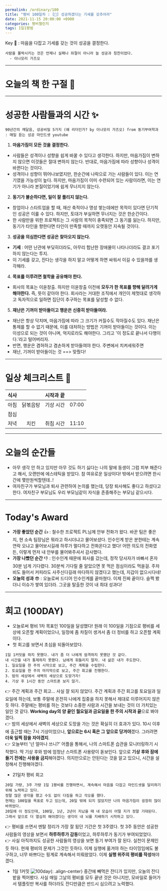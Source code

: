 ```yaml
---
permalink: /ordinary/100
title: "평비 100일차 : [💯] 성공하겠다는 기세를 갖추어라"
date: 2021-11-15 20:00:00 +0900
categories: 평비챌린지
tags: 1일1평범
---  
```

Key 🔑 : 마음을 다잡고 기세를 갖는 것이 성공을 결정한다.  
```
사람을 몰락시키는 것은 언제나 실패나 좌절이 아니라 늘 성공과 칭찬이었다.
  - 이나모리 가즈오
```

---
# 오늘의 책 한 구절 📕

---
# 성공한 사람들과의 시간 ✨
`90년간의 깨달음, 성공비밀 5가지 (왜 리더인가? by 이나모리 가즈오) from 동기부여학과 : 매일 듣는 성공 마인드셋 youtube`  
1. **마음가짐이 모든 것을 결정한다.**
  - 사람들은 성격이나 성향을 쉽게 바꿀 수 있다고 생각한다. 하지만, 마음가짐이 변하지 않으면 이것들은 절대 변하지 않는다. 반대로, 마음가짐에 따라 성향이나 성격이 바뀐다는 것이다.  
  - 성격이나 성향이 뛰어나보였지만, 한순간에 나락으로 가는 사람들이 있다. 이는 연기였을 가능성이 높다. 하지만, 마음가짐이 이미 수련되어 있는 사람이라면, 이는 연기가 아니라 본질이었기에 쉽게 무너지지 않는다.
2. **동기가 불순하다면, 일이 잘 풀리지 않는다.**
  - 창업이나 스타트업을 할 때, 재산 축적이나 명성 쌓는데에만 목적이 있다면 단기적인 성공은 이룰 수 있다. 하지만, 토대가 부실하면 무너지는 것은 한순간이다.
  - 한 사람만을 위한 프로젝트는 그 사람의 목적이 충족되면 그 동기를 잃는다. 하지만, 동기가 타인을 향한다면 타인이 만족할 때까지 오랫동안 지속될 것이다.
3. **성공을 의심한다면 성공은 찾아오지 않는다.**
  - **기세** : 어떤 난관에 부딪히더라도, 아무리 험난한 장애물이 나타나더라도 결코 포기하지 않는다는 투지.
  - 이 기세를 갖고, 진다는 생각을 하지 말고 어떻게 하면 싸워서 이길 수 있을까를 생각해라.
4. **목표를 이루려면 철학을 공유해야 한다.**
  - 회사의 목표는 이윤창출. 하지만 이윤창출 이전에 **모두가 한 목표를 향해 달려가게 해야한다.** 즉, 뜻이 같아야 한다. 회사라는 거대한 조직에서 개인이 제멋대로 생각하고 독자적으로 일하면 집단이 추구하는 목표를 달성할 수 없다.
5. **재난은 기꺼이 받아들이고 행운은 신중히 받아들여라.**
  - 재난은 항상 닥치며, 마음가짐에 따라 그 크기가 커질수도 작아질수도 있다. 재난은 통제를 할 수 없기 때문에, 이를 대처하는 방법은 기꺼이 받아들이는 것이다. 이는 이성으로 되는 것이 아니며, 억지로라도 해야한다. 그리고 '이 정도로 끝나서 다행이다.'라고 털어버리자.
  - 반면, 행운은 겸허하고 겸손하게 받아들여야 한다. 주변에서 치켜세워주면 
- 재난, 기꺼이 받아들이는 것 ==> 맞췄다!

---
# 일상 체크리스트 📃

| 식사 |  | 시작과 끝 |  |
|:----:|:----:|:----:|:----:|
| 아침 | 닭볶음탕 | 기상 시간 | 07:00 |
| 점심 |  |  |  |
| 저녁 | 치킨 | 취침 시간 | 11:10 |

---
# 오늘의 순간들
- 아무 생각 안 하고 있지만 아무 것도 하기 싫다는 나의 말에 동생이 그럼 피부 해준다고 해서, 오랜만에 에스테틱을 받았다. 참 여유로운 일상이다! 밖에서 받으려면 한시간에 몇만원씩할텐데..!
- 여자친구가 부모님과 퇴사 관련하여 논의를 했는데, 당장 퇴사해도 좋다고 하셨다고 한다. 여자친구 부모님도 우리 부모님같이 자식을 존중해주는 부모님 같으시다.

---
# Today's Award
- **가장 좋았던 순간** 👍 : 철수한 프로젝트 PL님께 안부 전화가 왔다. 바꾼 팀은 좋은 지, 현 소속 팀장님은 뭐라고 하시더냐고 물어보셨다. 인수인계 받은 분한테는 계속 연락 오냐고 물어보시길래 하루가 멀다하고 전화온다고 했다! 어떤 의도의 전화였든, 이렇게 먼저 내 안부를 물어봐주셔서 감사했다.
- **가장 나빴던 순간** 👎 : 인수인계 때문에 회사를 갔는데, 정작 당사자가 바빠서 혼자 30분 넘게 기다렸다. 30분씩 기다릴 줄 알았으면 못 먹은 점심이라도 먹을걸. 주차비도 들어서 커피라도 사주신다길래 마다하지 않겠다고 했는데, 지갑이 없으시다네!
- **오늘의 성과** 😎 : 오늘로써 드디어 인수인계를 끝마쳤다. 이제 진짜 끝이다. 슬쩍 봤더니 이슈가 쌓여 있더라. 그곳을 탈출한 것이 내 최대 성과다!

---
# 회고 (100DAY)
- 오늘로써 평비 1차 목표인 100일을 달성했다! 원래 이 100일을 기점으로 평비를 세상에 오픈할 계획이었으나, 일정에 좀 차질이 생겨서 좀 더 정비를 하고 오픈할 계획이다.
- 첫 회고를 보면서 초심을 되돌아보았다.
```
1일 1커밋을 하지 못했다. 내가 좀 더 나에게 엄격하지 못했던 것 같다.
내 시간을 내가 통제하지 못했다. 남에게 휘둘리지 말자. 내 삶은 내가 주도한다.
1. 일요일을 한 주의 시작으로 보고, 주간 계획을 수립한다.
2. 토요일을 한 주의 마지막으로 보고, 주간 회고를 진행한다.
3. 밤의 세상에서 새벽의 세상으로 도망가자!
4. 기상 후 1시간 동안 스마트폰 보지 않기.
```
  👉 주간 계획과 주간 회고... 사실 잘 되지 않았다. 주간 계획과 주간 회고를 토요일과 일요일에 하는데, 보통 주말에 온전히 나에게 집중을 하지 못해서 제대로 이루어지지 않은 듯 하다. 주말에는 평비를 하는 것보다 소중한 사람과 시간을 보내는 것이 더 가치있는 일인 것 같다. **Working day의 양 끝인 월요일과 금요일을 한 주의 시작과 끝**으로 봐야겠다.  
  👉 밤의 세상에서 새벽의 세상으로 도망을 가는 것은 확실히 더 효과가 있다. 10시 이후에 출근할 때는 7시 기상이었으나, **앞으로는 6시 혹은 그 앞으로 당겨야**겠다. 그러려면 **더욱 일찍 잠을 자야겠지**.  
  👉 오늘부터 '넌 얼마나 쓰니?' 어플을 통해서, 나의 스마트폰 습관을 모니터링하기 시작했다. 딱 기상 후와 밤에 엄청난 스마트폰 사용량이 돋보인다. 앞으로 **기상 후와 잠에 들기 전에는 사용을 금지**해야겠다. 의지만으로는 안된다는 것을 알고 있으니, 시간을 설정해서 진행해야겠다.

- 21일차 평비 회고
```
20일 가량, 3주 가량 1일 1평비를 진행하면서, 계속해서 마음을 다잡고 마인드셋을 달리하기 위해 노력하고 있다.
정말 많은 생각을 했고 수도 없이 다짐을 하고 각오를 했다.
현재는 100일을 목표로 두고 있는데, 20일 밖에 되지 않았지만 나의 마음가짐이 굉장히 많이 바뀌었다.
20일에 이 정도인데, 100일, 1년, 2년이 지났을 때 내 모습이 어떨 지가 정말 기대된다.
그래서 앞으로 더 열심히 해야겠다는 생각이 내 뇌를 지배하기 시작하고 있다.
```
  👉 평비를 쓰면서 멘탈 정리가 가장 잘 됬던 기간은 첫 3주였다. 첫 3주 동안은 성공한 사람들의 영상을 보면서 **하루하루가 감동**이었고, 하루하루가 동기가 부여되었었다.  
  👉 사실 아직까지도 성공한 사람들의 영상을 보면 동기 부여가 잘 된다. 실천이 문제인 듯 하다. 현재 평비의 문제가 그것인 듯하다. 이제 실행에 옮겨야 하는 타이밍임에도 불구하고, 너무 바쁘다는 핑계로 계속해서 미뤄왔었다. 이제 **실행 위주의 평비를 작성**해야겠다.  

- 1일 1커밋
![100day][100day]{: .align-center}
중간에 빼먹은 잔디가 있지만, 오늘의 잔디밭을 찍어봤다. 사실 매일 그날의 평비를 모두 끝낸 것은 아니지만, 모바일로 들어가서 템플릿만 복사를 하더라도 잔디만큼은 반드시 심으려고 노력했다.

[100day]: ../../assets/images/post/Ordinary/1D1C_100DAY.png